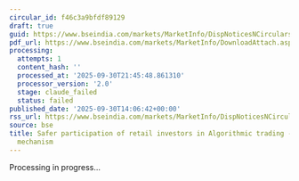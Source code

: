 ```yaml
---
circular_id: f46c3a9bfdf89129
draft: true
guid: https://www.bseindia.com/markets/MarketInfo/DispNoticesNCirculars.aspx?Noticeid={9046186A-051E-4D62-9563-9D2BCB7E901C}&noticeno=20250930-74&dt=09/30/2025&icount=74&totcount=114&flag=0
pdf_url: https://www.bseindia.com/markets/MarketInfo/DownloadAttach.aspx?id=20250930-74&attachedId=3d18a842-9b67-4298-bc8d-057459991333
processing:
  attempts: 1
  content_hash: ''
  processed_at: '2025-09-30T21:45:48.861310'
  processor_version: '2.0'
  stage: claude_failed
  status: failed
published_date: '2025-09-30T14:06:42+00:00'
rss_url: https://www.bseindia.com/markets/MarketInfo/DispNoticesNCirculars.aspx?Noticeid={9046186A-051E-4D62-9563-9D2BCB7E901C}&noticeno=20250930-74&dt=09/30/2025&icount=74&totcount=114&flag=0
source: bse
title: Safer participation of retail investors in Algorithmic trading - Kill Switch
  mechanism
---
```


Processing in progress...